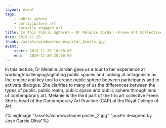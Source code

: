 ```yaml
---
layout: event
tags:
    - public sphere
    - participatory art
    - socially engaged art
title: Is This Public Sphere? – Dr Melanie Jordan (Freee Art Collective)
date: 2019-11-20
thumb: /assets/windowcleanerposter_2insta.jpg
event:
    start: 2019-11-20 18:00:00
    end:   2019-11-20 20:00:00
---
```

In this lecture, Dr Melanie Jordan gave us a tour to her experience at working/challenging/agitating public spaces and looking at antagonism as the engine and key tool to create public sphere between participants and to activate dialogue. She clarifies to many of us the differences between the types of public: public realm, public space and public sphere through lens of contemporary art. Melanie is the third part of the trio art collective Freee. She is head of the Contemporary Art Practice (CAP) at the Royal College of Art. 


{% bigImage "/assets/windowcleanerposter_2.jpg" "poster designed by Jose Garcia Oliva"%}

